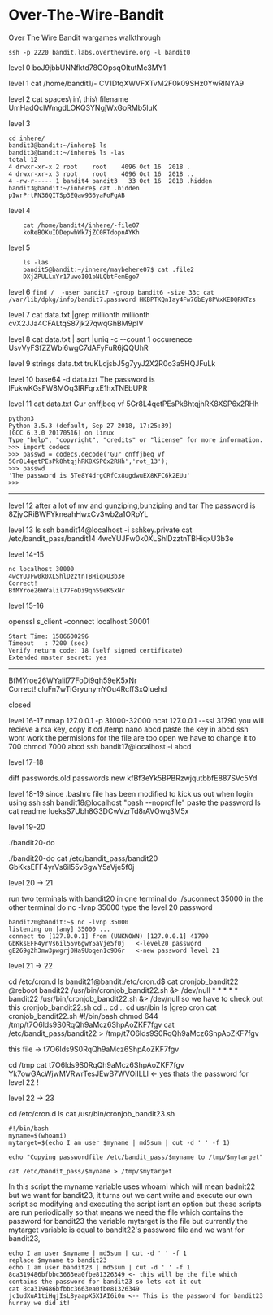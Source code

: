 
# Over-The-Wire-Bandit
Over The Wire Bandit wargames walkthrough
```
ssh -p 2220 bandit.labs.overthewire.org -l bandit0
```
level 0      boJ9jbbUNNfktd78OOpsqOltutMc3MY1

level 1
		cat /home/bandit1/-
		CV1DtqXWVFXTvM2F0k09SHz0YwRINYA9

level 2		cat spaces\ in\ this\ filename
		UmHadQclWmgdLOKQ3YNgjWxGoRMb5luK

level 3
```
cd inhere/
bandit3@bandit:~/inhere$ ls
bandit3@bandit:~/inhere$ ls -las
total 12
4 drwxr-xr-x 2 root    root    4096 Oct 16  2018 .
4 drwxr-xr-x 3 root    root    4096 Oct 16  2018 ..
4 -rw-r----- 1 bandit4 bandit3   33 Oct 16  2018 .hidden
bandit3@bandit:~/inhere$ cat .hidden
pIwrPrtPN36QITSp3EQaw936yaFoFgAB
```

level 4		
		
		cat /home/bandit4/inhere/-file07
		koReBOKuIDDepwhWk7jZC0RTdopnAYKh
 	

level 5		
		
		ls -las
		bandit5@bandit:~/inhere/maybehere07$ cat .file2
		DXjZPULLxYr17uwoI01bNLQbtFemEgo7
		

level 6
		```
		find /  -user bandit7 -group bandit6 -size 33c
		cat /var/lib/dpkg/info/bandit7.password
		HKBPTKQnIay4Fw76bEy8PVxKEDQRKTzs
		```
		
level 7		cat data.txt |grep millionth
		millionth       cvX2JJa4CFALtqS87jk27qwqGhBM9plV
	
level 8		cat data.txt | sort |uniq -c --count 
		1 occurenece  UsvVyFSfZZWbi6wgC7dAFyFuR6jQQUhR

level 9		strings data.txt
		truKLdjsbJ5g7yyJ2X2R0o3a5HQJFuLk

level 10	base64  -d data.txt 
		The password is IFukwKGsFW8MOq3IRFqrxE1hxTNEbUPR

level 11	cat data.txt 
		Gur cnffjbeq vf 5Gr8L4qetPEsPk8htqjhRK8XSP6x2RHh
		
	python3
	Python 3.5.3 (default, Sep 27 2018, 17:25:39) 
	[GCC 6.3.0 20170516] on linux
	Type "help", "copyright", "credits" or "license" for more information.
	>>> import codecs
	>>> passwd = codecs.decode('Gur cnffjbeq vf 5Gr8L4qetPEsPk8htqjhRK8XSP6x2RHh','rot_13');
	>>> passwd
	'The password is 5Te8Y4drgCRfCx8ugdwuEX8KFC6k2EUu'
	>>> 
---
	
level 12	after a lot of mv and gunziping,bunziping and tar
		The password is 8ZjyCRiBWFYkneahHwxCv3wb2a1ORpYL

level 13	ls
		ssh bandit14@localhost -i sshkey.private
		cat /etc/bandit_pass/bandit14
		4wcYUJFw0k0XLShlDzztnTBHiqxU3b3e

level 14-15
```
nc localhost 30000
4wcYUJFw0k0XLShlDzztnTBHiqxU3b3e
Correct!
BfMYroe26WYalil77FoDi9qh59eK5xNr
```


level 15-16

openssl s_client -connect localhost:30001

    Start Time: 1586600296
    Timeout   : 7200 (sec)
    Verify return code: 18 (self signed certificate)
    Extended master secret: yes
---
BfMYroe26WYalil77FoDi9qh59eK5xNr                
Correct!
cluFn7wTiGryunymYOu4RcffSxQluehd

closed

level 16-17
 nmap 127.0.0.1 -p 31000-32000
 ncat 127.0.0.1 --ssl 31790
 you will recieve a rsa key, copy it
 cd /temp
 nano abcd
 paste the key in abcd
 ssh wont work the permisions for the file are too open we have to change it to 700
 chmod 7000 abcd
 ssh bandit17@localhost -i abcd 

level 17-18

diff passwords.old passwords.new
kfBf3eYk5BPBRzwjqutbbfE887SVc5Yd

level 18-19
since .bashrc file has been modified to kick us out when login using ssh
ssh bandit18@localhost "bash --noprofile"
paste the password
ls
cat readme
IueksS7Ubh8G3DCwVzrTd8rAVOwq3M5x

level 19-20

./bandit20-do 

./bandit20-do cat /etc/bandit_pass/bandit20
GbKksEFF4yrVs6il55v6gwY5aVje5f0j

level 20 -> 21

run two terminals with bandit20 
in one terminal do
./suconnect 35000
in the other terminal do 
nc -lvnp 35000
type the level 20 password

	bandit20@bandit:~$ nc -lvnp 35000
	listening on [any] 35000 ...
	connect to [127.0.0.1] from (UNKNOWN) [127.0.0.1] 41790
	GbKksEFF4yrVs6il55v6gwY5aVje5f0j   <-level20 password
	gE269g2h3mw3pwgrj0Ha9Uoqen1c9DGr   <-new password level 21

level 21 -> 22

		
cd  /etc/cron.d
ls
	bandit21@bandit:/etc/cron.d$ cat cronjob_bandit22
	@reboot bandit22 /usr/bin/cronjob_bandit22.sh &> /dev/null
	* * * * * bandit22 /usr/bin/cronjob_bandit22.sh &> /dev/null
so we have to check out this cronjob_bandit22.sh
cd ..
cd ..
cd usr/bin
ls |grep cron
cat cronjob_bandit22.sh
	#!/bin/bash
	chmod 644 /tmp/t7O6lds9S0RqQh9aMcz6ShpAoZKF7fgv
	cat /etc/bandit_pass/bandit22 > /tmp/t7O6lds9S0RqQh9aMcz6ShpAoZKF7fgv

this file ->  t7O6lds9S0RqQh9aMcz6ShpAoZKF7fgv


cd /tmp
cat t7O6lds9S0RqQh9aMcz6ShpAoZKF7fgv
Yk7owGAcWjwMVRwrTesJEwB7WVOiILLI    <- yes thats the password for level 22 !

level 22 -> 23

cd  /etc/cron.d
ls
cat /usr/bin/cronjob_bandit23.sh
	
	#!/bin/bash
	myname=$(whoami)	
	mytarget=$(echo I am user $myname | md5sum | cut -d ' ' -f 1)

	echo "Copying passwordfile /etc/bandit_pass/$myname to /tmp/$mytarget"

	cat /etc/bandit_pass/$myname > /tmp/$mytarget
	
In this script the myname variable uses whoami which will mean badnit22 but we want for bandit23, it turns out we cant write and execute our own script
so modifying and executing the script isnt an option but these scripts are run periodically so that means we need the file which contains the password for bandit23
the variable mytarget is the file but currently the mytarget variable is equal to bandit22's password file and we want for bandit23,
	
	echo I am user $myname | md5sum | cut -d ' ' -f 1
	replace $myname to bandit23
	echo I am user bandit23 | md5sum | cut -d ' ' -f 1
	8ca319486bfbbc3663ea0fbe81326349 <- this will be the file which contains the password for bandit23 so lets cat it out
	cat 8ca319486bfbbc3663ea0fbe81326349
	jc1udXuA1tiHqjIsL8yaapX5XIAI6i0n <-- This is the password for bandit23 hurray we did it!
	


